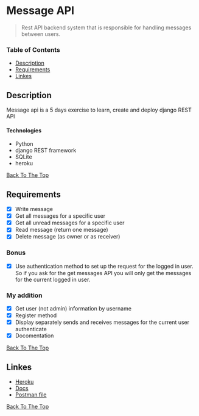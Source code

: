 
# Message API

>  Rest API backend system that is responsible for handling messages between users.

### Table of Contents

- [Description](#description)
- [Requirements](#requirements)
- [Linkes](#linkes)


## Description

Message api is a 5 days exercise to learn, create and deploy django REST API


#### Technologies

- Python
- django REST framework
- SQLite
-  heroku

[Back To The Top](#message-api)

## Requirements

- [x] Write message
- [x] Get all messages for a specific user
- [x] Get all unread messages for a specific user
- [x] Read message (return one message)
- [x] Delete message (as owner or as receiver)

### Bonus

- [x] Use authentication method to set up the request for the logged in user. So if you ask for the get messages API you will only get the messages for the current logged in user.

### My addition

- [x] Get user (not admin) information by username
- [x] Register method 
- [x] Display separately sends and receives messages for the current user authenticate
- [x] Docomentation

[Back To The Top](#message-api)


## Linkes

- [Heroku](https://django-rest-message-api.herokuapp.com/)
- [Docs](https://django-rest-message-api.herokuapp.com/doc)
- [Postman file](https://file.io/OVp3LK8o3Ui5)


[Back To The Top](#message-api)
